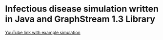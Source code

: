 # Infectious disease simulation written in Java and GraphStream 1.3 Library
[YouTube link with example simulation](https://www.youtube.com/watch?v=I-rL7Zowjgs)
